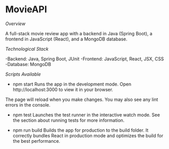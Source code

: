 # MovieAPI

*Overview*

A full-stack movie review app with a backend in Java (Spring Boot), a frontend in JavaScript (React), and a MongoDB database.




*Technological Stack*

-Backend: Java, Spring Boot, JUnit
-Frontend: JavaScript, React, JSX, CSS
-Database: MongoDB




*Scripts Available*

- npm start
Runs the app in the development mode.
Open http://localhost:3000 to view it in your browser.

The page will reload when you make changes.
You may also see any lint errors in the console.

- npm test
Launches the test runner in the interactive watch mode.
See the section about running tests for more information.

- npm run build
Builds the app for production to the build folder.
It correctly bundles React in production mode and optimizes the build for the best performance.



